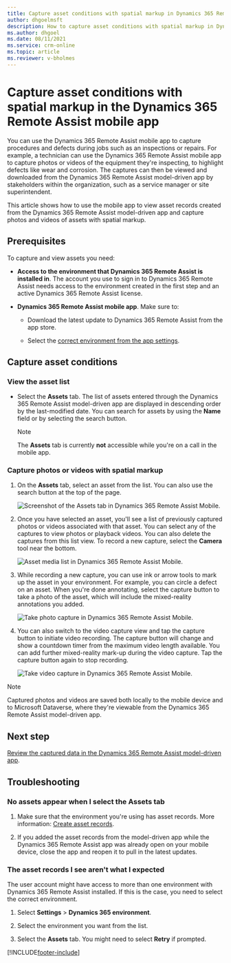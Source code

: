 ```yaml
---
title: Capture asset conditions with spatial markup in Dynamics 365 Remote Assist on Mobile
author: dhgoelmsft
description: How to capture asset conditions with spatial markup in Dynamics 365 Remote Assist on Mobile
ms.author: dhgoel
ms.date: 08/11/2021
ms.service: crm-online
ms.topic: article
ms.reviewer: v-bholmes
---
```

# Capture asset conditions with spatial markup in the Dynamics 365 Remote Assist mobile app

You can use the Dynamics 365 Remote Assist mobile app to capture procedures and defects during jobs such as an inspections or repairs. For example, a technician can use the Dynamics 365 Remote Assist mobile app to capture photos or videos of the equipment they're inspecting, to highlight defects like wear and corrosion. The captures can then be viewed and downloaded from the Dynamics 365 Remote Assist model-driven app by stakeholders within the organization, such as a service manager or site superintendent.

This article shows how to use the mobile app to view asset records created from the Dynamics 365 Remote Assist model-driven app and capture photos and videos of assets with spatial markup.

## Prerequisites

To capture and view assets you need:

- **Access to the environment that Dynamics 365 Remote Assist is installed in**. The account you use to sign in to Dynamics 365 Remote Assist needs access to the environment created in the first step and an active Dynamics 365 Remote Assist license.

- **Dynamics 365 Remote Assist mobile app**. Make sure to:

    - Download the latest update to Dynamics 365 Remote Assist from the app store. 

    - Select the [correct environment from the app settings](.././asset-capture-add-users.md#select-the-right-environment-on-android-or-ios).

## Capture asset conditions

### View the asset list

- Select the **Assets** tab. The list of assets entered through the Dynamics 365 Remote Assist model-driven app are displayed in descending order by the last-modified date. You can search for assets by using the **Name** field or by selecting the search button.

    > [!NOTE]
    > The **Assets** tab is currently **not** accessible while you're on a call in the mobile app.

### Capture photos or videos with spatial markup

1. On the **Assets** tab, select an asset from the list. You can also use the search button at the top of the page.

    ![Screenshot of the Assets tab in Dynamics 365 Remote Assist Mobile.](./media/08.01-assets-list.png "Screenshot of the Assets tab in Dynamics 365 Remote Assist Mobile")

2. Once you have selected an asset, you'll see a list of previously captured photos or videos associated with that asset. You can select any of the captures to view photos or playback videos. You can also delete the captures from this list view. To record a new capture, select the **Camera** tool near the bottom.

    ![Asset media list in Dynamics 365 Remote Assist Mobile.](./media/08.07-asset-media.png "Asset media list in Dynamics 365 Remote Assist Mobile")

3. While recording a new capture, you can use ink or arrow tools to mark up the asset in your environment. For example, you can circle a defect on an asset. When you're done annotating, select the capture button to take a photo of the asset, which will include the mixed-reality annotations you added.

    ![Take photo capture in Dynamics 365 Remote Assist Mobile.](./media/08.15-asset-capture-photo-mr.png "Take photo capture in Dynamics 365 Remote Assist Mobile")

4. You can also switch to the video capture view and tap the capture button to initiate video recording. The capture button will change and show a countdown timer from the maximum video length available. You can add further mixed-reality mark-up during the video capture. Tap the capture button again to stop recording.

    ![Take video capture in Dynamics 365 Remote Assist Mobile.](./media/08.18-asset-capture-video-mr-recording.png "Take video capture in Dynamics 365 Remote Assist Mobile")

> [!NOTE]
> Captured photos and videos are saved both locally to the mobile device and to Microsoft Dataverse, where they're viewable from the Dynamics 365 Remote Assist model-driven app.

## Next step

[Review the captured data in the Dynamics 365 Remote Assist model-driven app](./../asset-capture-review.md).

## Troubleshooting

### No assets appear when I select the Assets tab

1. Make sure that the environment you're using has asset records. More information: [Create asset records](./../asset-capture-create-asset.md).

2. If you added the asset records from the model-driven app while the Dynamics 365 Remote Assist app was already open on your mobile device, close the app and reopen it to pull in the latest updates.

### The asset records I see aren't what I expected

The user account might have access to more than one environment with Dynamics 365 Remote Assist installed. If this is the case, you need to select the correct environment.

1. Select **Settings** > **Dynamics 365 environment**.

2. Select the environment you want from the list.

3. Select the **Assets** tab. You might need to select **Retry** if prompted.


[!INCLUDE[footer-include](../../includes/footer-banner.md)]
